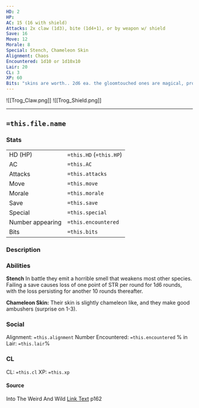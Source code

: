 ```yaml
---
HD: 2
HP: 
AC: 15 (16 with shield)
Attacks: 2x claw (1d3), bite (1d4+1), or by weapon w/ shield
Save: 16
Move: 12
Morale: 8
Special: Stench, Chameleon Skin
Alignment: Chaos
Encountered: 1d10 or 1d10x10
Lair: 20
CL: 3
XP: 60
Bits: "skins are worth.. 2d6 ea. the gloomtouched ones are magical, provide surprise if made into armor"
---
```

![[Trog_Claw.png]]
![[Trog_Shield.png]]
___

## `=this.file.name`

### Stats

|                  |                         |
| ---------------- | ----------------------- |
| HD (HP)          | `=this.HD` (`=this.HP`) |
| AC               | `=this.AC`              |
| Attacks          | `=this.attacks`         |
| Move             | `=this.move`            |
| Morale           | `=this.morale`          |
| Save             | `=this.save`            |
| Special          | `=this.special`         |
| Number appearing | `=this.encountered`     |
| Bits             | `=this.bits`            | 


### Description

### Abilities
**Stench** In battle they emit a horrible smell that weakens most other species. Failing a save causes loss of one point of STR per round for 1d6 rounds, with the loss persisting for another 10 rounds thereafter.

**Chameleon Skin:** Their skin is slightly chameleon like, and they make good ambushers (surprise on 1-3).


### Social
Alignment: `=this.alignment`
Number Encountered:  `=this.encountered`
% in Lair: `=this.lair`%

### CL
CL: `=this.cl`
XP: `=this.xp`

#### Source

Into The Weird And Wild
[Link Text](obsidian://open?vault=swords_and_wizardry_ref&file=dirname%2F) p162







